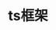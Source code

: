 # ts框架
<!-- 
### 使用方法
```
npm install
npm run watch
```

### 命令说明
```
npm run watch 开发使用 自动监听文件变化进行生成
npm run dev 生成开发版文件
npm run build 生成生产版文件
npm run test 运行单元测试
```

### 文件介绍
```
├── config  配置文件
│    ├── karma 单元测试生成报告的文件
│    └── build 配置需要生成的文件
├── src  开发文件夹
├── test    单元测试文件夹
│    └── hello.component.test   karam-test -> hello.component ts文件的单元测试
│── dist  生产文件夹
├── karma.conf.js   单元测试的配置文件
└── rollup.config.js   rollup的配置文件
``` -->